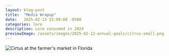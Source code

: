 ```yaml
---
layout: blog-post
title:  "Media Wrapup"
date:   2025-02-13 22:09:08 -0500
categories: lore
description: Lore consumed in 2024
previewImage: /assets/images/2025-02-12-annual-goals/citrus-small.png
---
```


<div class="album-art">
    <img 
        src="/assets/images/2025-02-12-annual-goals/citrus-large.png"
        alt="Cirtus at the farmer's market in Florida" />
</div>
